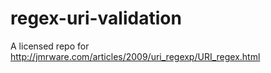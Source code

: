 # regex-uri-validation
A licensed repo for http://jmrware.com/articles/2009/uri_regexp/URI_regex.html

